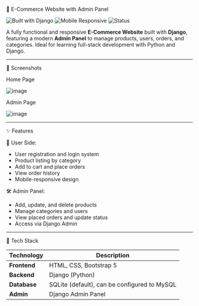 🛒 E-Commerce Website with Admin Panel

![Built with Django](https://img.shields.io/badge/Built%20with-Django-blue)
![Mobile Responsive](https://img.shields.io/badge/Mobile%20Responsive-Yes-brightgreen)
![Status](https://img.shields.io/badge/Project-Complete-success)

A fully functional and responsive **E-Commerce Website** built with **Django**, featuring a modern **Admin Panel** to manage products, users, orders, and categories. Ideal for learning full-stack development with Python and Django.

---

📸 Screenshots

Home Page

![image](https://github.com/user-attachments/assets/c56a8267-cd02-4d97-8acf-85a1bca0d8ee)

Admin Page

![image](https://github.com/user-attachments/assets/2e6b47b0-4a49-48c6-85e8-e6f4dc924c35)

---

✨ Features

👥 User Side:
- User registration and login system
- Product listing by category
- Add to cart and place orders
- View order history
- Mobile-responsive design

🛠️ Admin Panel:
- Add, update, and delete products
- Manage categories and users
- View placed orders and update status
- Access via Django Admin

---

🧰 Tech Stack

| Technology | Description               |
|------------|---------------------------|
| **Frontend** | HTML, CSS, Bootstrap 5    |
| **Backend**  | Django (Python)          |
| **Database** | SQLite (default), can be configured to MySQL |
| **Admin**    | Django Admin Panel       |
